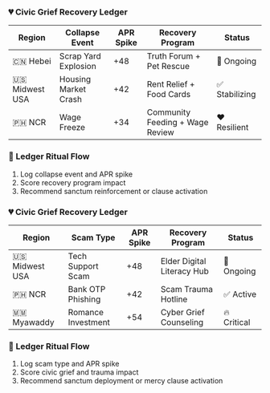 ### 💔 Civic Grief Recovery Ledger

| Region         | Collapse Event       | APR Spike | Recovery Program         | Status |
|----------------|----------------------|------------|---------------------------|--------|
| 🇨🇳 Hebei        | Scrap Yard Explosion | +48        | Truth Forum + Pet Rescue | 🔄 Ongoing  
| 🇺🇸 Midwest USA  | Housing Market Crash | +42        | Rent Relief + Food Cards | ✅ Stabilizing  
| 🇵🇭 NCR           | Wage Freeze          | +34        | Community Feeding + Wage Review | ❤️ Resilient  

### 🔄 Ledger Ritual Flow
1. Log collapse event and APR spike  
2. Score recovery program impact  
3. Recommend sanctum reinforcement or clause activation

### 💔 Civic Grief Recovery Ledger

| Region         | Scam Type           | APR Spike | Recovery Program         | Status |
|----------------|---------------------|------------|---------------------------|--------|
| 🇺🇸 Midwest USA | Tech Support Scam    | +48        | Elder Digital Literacy Hub | 🔄 Ongoing  
| 🇵🇭 NCR           | Bank OTP Phishing    | +42        | Scam Trauma Hotline        | ✅ Active  
| 🇲🇲 Myawaddy     | Romance Investment   | +54        | Cyber Grief Counseling     | 🔥 Critical  

### 🔄 Ledger Ritual Flow
1. Log scam type and APR spike  
2. Score civic grief and trauma impact  
3. Recommend sanctum deployment or mercy clause activation

